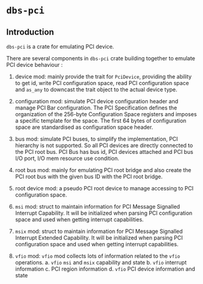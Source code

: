 # `dbs-pci`

## Introduction

`dbs-pci` is a crate for emulating PCI device.

There are several components in `dbs-pci` crate building together to emulate PCI device behaviour :

1. device mod: mainly provide the trait for `PciDevice`, providing the ability to get id, write PCI configuration space, read PCI configuration space and `as_any` to downcast the trait object to the actual device type.

2. configuration mod: simulate PCI device configuration header and manage PCI Bar configuration. The PCI Specification defines the organization of the 256-byte Configuration Space registers and imposes a specific template for the space. The first 64 bytes of configuration space are standardised as configuration space header.

3. bus mod: simulate PCI buses, to simplify the implementation, PCI hierarchy is not supported. So all PCI devices are directly connected to the PCI root bus. PCI Bus has bus id, PCI devices attached and PCI bus I/O port, I/O mem resource use condition.

4. root bus mod: mainly for emulating PCI root bridge and also create the PCI root bus with the given bus ID with the PCI root bridge.

5. root device mod: a pseudo PCI root device to manage accessing to PCI configuration space.

6. `msi` mod: struct to maintain information for PCI Message Signalled Interrupt Capability. It will be initialized when parsing PCI configuration space and used when getting interrupt capabilities.

7. `msix` mod: struct to maintain information for PCI Message Signalled Interrupt Extended Capability. It will be initialized when parsing PCI configuration space and used when getting interrupt capabilities.

8. `vfio` mod: `vfio` mod collects lots of information related to the `vfio` operations.
    a. `vfio` `msi` and `msix` capability and state
    b. `vfio` interrupt information 
    c. PCI region information
    d. `vfio` PCI device information and state